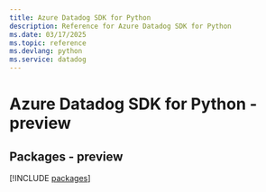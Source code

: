 ```yaml
---
title: Azure Datadog SDK for Python
description: Reference for Azure Datadog SDK for Python
ms.date: 03/17/2025
ms.topic: reference
ms.devlang: python
ms.service: datadog
---
```

# Azure Datadog SDK for Python - preview
## Packages - preview
[!INCLUDE [packages](datadog-index.md)]